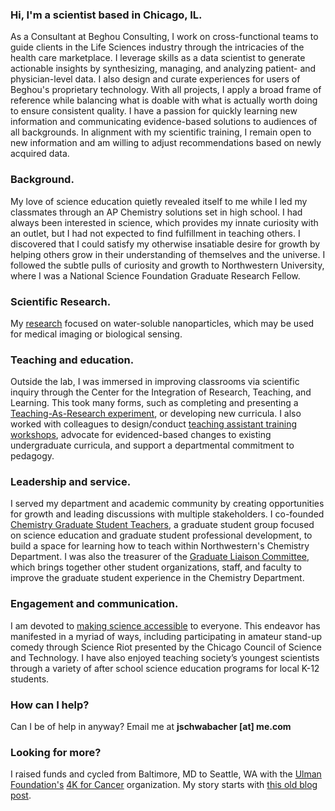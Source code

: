 ### Hi, I'm a scientist based in Chicago, IL.

As a Consultant at Beghou Consulting, I work on cross-functional teams to guide clients in the Life Sciences industry through the intricacies of the health care marketplace. I leverage skills as a data scientist to generate actionable insights by synthesizing, managing, and analyzing patient- and physician-level data. I also design and curate experiences for users of Beghou's proprietary technology. With all projects, I apply a broad frame of reference while balancing what is doable with what is actually worth doing to ensure consistent quality. I have a passion for quickly learning new information and communicating evidence-based solutions to audiences of all backgrounds. In alignment with my scientific training, I remain open to new information and am willing to adjust recommendations based on newly acquired data.

### Background.
My love of science education quietly revealed itself to me while I led my classmates through an AP Chemistry solutions set in high school. I had always been interested in science, which provides my innate curiosity with an outlet, but I had not expected to find fulfillment in teaching others. I discovered that I could satisfy my otherwise insatiable desire for growth by helping others grow in their understanding of themselves and the universe. I followed the subtle pulls of curiosity and growth to Northwestern University, where I was a National Science Foundation Graduate Research Fellow.

### Scientific Research.
My [research](/research) focused on water-soluble nanoparticles, which may be used for medical imaging or biological sensing.

### Teaching and education.
Outside the lab, I was immersed in improving classrooms via scientific inquiry through the Center for the Integration of Research, Teaching, and Learning. This took many forms, such as completing and presenting a [Teaching-As-Research experiment](/teaching/teaching-as-research), or developing new curricula. I also worked with colleagues to design/conduct [teaching assistant training workshops](/teaching/training-gtas), advocate for evidenced-based changes to existing undergraduate curricula, and support a departmental commitment to pedagogy.

### Leadership and service.
I served my department and academic community by creating opportunities for growth and leading discussions with multiple stakeholders. I co-founded [Chemistry Graduate Student Teachers](/leadership), a graduate student group focused on science education and graduate student professional development, to build a space for learning how to teach within Northwestern's Chemistry Department. I was also the treasurer of the [Graduate Liaison Committee](/leadership), which brings together other student organizations, staff, and faculty to improve the graduate student experience in the Chemistry Department.

### Engagement and communication.
I am devoted to [making science accessible](/engagement) to everyone. This endeavor has manifested in a myriad of ways, including participating in amateur stand-up comedy through Science Riot presented by the Chicago Council of Science and Technology. I have also enjoyed teaching society’s youngest scientists through a variety of after school science education programs for local K-12 students.

### How can I help?
Can I be of help in anyway? Email me at **jschwabacher [at] me.com**

### Looking for more?
I raised funds and cycled from Baltimore, MD to Seattle, WA with the [Ulman Foundation's](https://ulmanfoundation.org) [4K for Cancer](https://4kforcancer.org/) organization. My story starts with [this old blog post](http://schwabacher4k.blogspot.com/2011/12/why-i-am-riding-4k.html).
